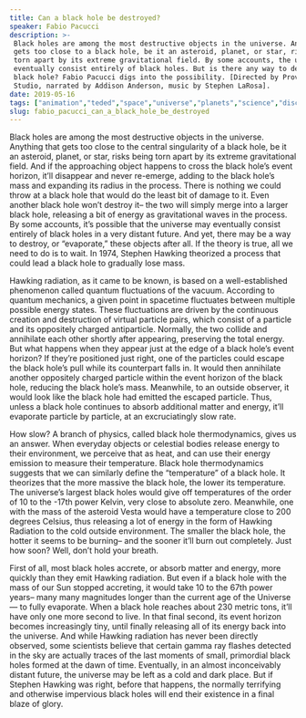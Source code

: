 ```yaml
---
title: Can a black hole be destroyed?
speaker: Fabio Pacucci
description: >-
 Black holes are among the most destructive objects in the universe. Anything that
 gets too close to a black hole, be it an asteroid, planet, or star, risks being
 torn apart by its extreme gravitational field. By some accounts, the universe may
 eventually consist entirely of black holes. But is there any way to destroy a
 black hole? Fabio Pacucci digs into the possibility. [Directed by Provincia
 Studio, narrated by Addison Anderson, music by Stephen LaRosa].
date: 2019-05-16
tags: ["animation","teded","space","universe","planets","science","discovery"]
slug: fabio_pacucci_can_a_black_hole_be_destroyed
---
```


Black holes are among the most destructive objects in the universe. Anything that gets
too close to the central singularity of a black hole, be it an asteroid, planet, or star,
risks being torn apart by its extreme gravitational field. And if the approaching object
happens to cross the black hole’s event horizon, it’ll disappear and never re-emerge,
adding to the black hole’s mass and expanding its radius in the process. There is nothing
we could throw at a black hole that would do the least bit of damage to it. Even another
black hole won’t destroy it– the two will simply merge into a larger black hole, releasing
a bit of energy as gravitational waves in the process. By some accounts, it’s possible
that the universe may eventually consist entirely of black holes in a very distant
future. And yet, there may be a way to destroy, or “evaporate,” these objects after all.
If the theory is true, all we need to do is to wait. In 1974, Stephen Hawking theorized a
process that could lead a black hole to gradually lose mass.

Hawking radiation, as it came to be known, is based on a well-established phenomenon
called quantum fluctuations of the vacuum. According to quantum mechanics, a given point
in spacetime fluctuates between multiple possible energy states. These fluctuations are
driven by the continuous creation and destruction of virtual particle pairs, which
consist of a particle and its oppositely charged antiparticle. Normally, the two collide
and annihilate each other shortly after appearing, preserving the total energy. But what
happens when they appear just at the edge of a black hole’s event horizon? If they’re
positioned just right, one of the particles could escape the black hole’s pull while its
counterpart falls in. It would then annihilate another oppositely charged particle within
the event horizon of the black hole, reducing the black hole’s mass. Meanwhile, to an
outside observer, it would look like the black hole had emitted the escaped
particle. Thus, unless a black hole continues to absorb additional matter and energy,
it’ll evaporate particle by particle, at an excruciatingly slow rate.

How slow? A branch of physics, called black hole thermodynamics, gives us an answer. When
everyday objects or celestial bodies release energy to their environment, we perceive that
as heat, and can use their energy emission to measure their temperature. Black hole
thermodynamics suggests that we can similarly define the “temperature” of a black hole. It
theorizes that the more massive the black hole, the lower its temperature. The universe’s
largest black holes would give off temperatures of the order of 10 to the -17th power
Kelvin, very close to absolute zero. Meanwhile, one with the mass of the asteroid Vesta
would have a temperature close to 200 degrees Celsius, thus releasing a lot of energy in
the form of Hawking Radiation to the cold outside environment. The smaller the black hole,
the hotter it seems to be burning– and the sooner it’ll burn out completely. Just how soon?
Well, don’t hold your breath.

First of all, most black holes accrete, or absorb matter and energy, more quickly than
they emit Hawking radiation. But even if a black hole with the mass of our Sun stopped
accreting, it would take 10 to the 67th power years– many many magnitudes longer than the
current age of the Universe— to fully evaporate. When a black hole reaches about 230
metric tons, it’ll have only one more second to live. In that final second, its event
horizon becomes increasingly tiny, until finally releasing all of its energy back into
the universe. And while Hawking radiation has never been directly observed, some
scientists believe that certain gamma ray flashes detected in the sky are actually traces
of the last moments of small, primordial black holes formed at the dawn of
time. Eventually, in an almost inconceivably distant future, the universe may be left as a
cold and dark place. But if Stephen Hawking was right, before that happens, the normally
terrifying and otherwise impervious black holes will end their existence in a final blaze
of glory.

<!--
ad_duration=0
event="TED-Ed"
external_start_time=0
intro_duration=0
is_subtitle_required="False"
is_talk_featured="False"
language="en"
language_swap="False"
native_language="en"
number_of_related_talks=6
number_of_speakers=1
number_of_subtitled_videos=0
number_of_tags=7
number_of_talk_download_languages=22
number_of_talk_more_resources=0
number_of_talk_recommendations=0
number_of_talks_take_actions=0
post_ad_duration=0
published_timestamp="2019-05-16 19:40:27"
recording_date="2019-05-16"
speaker_is_published=0
speaker_name="Fabio Pacucci"
talk_name="Can a black hole be destroyed?"
talks_tags=["animation","teded","space","universe","planets","science","discovery"]
url_photo_talk="https://s3.amazonaws.com/talkstar-photos/uploads/5369c95d-6d75-4a67-a1bc-ae8483002188/destroyblackhole_textless.jpg"
url_webpage="https://www.ted.com/talks/fabio_pacucci_can_a_black_hole_be_destroyed"
video_type_name="TED-Ed Original"
-->